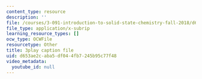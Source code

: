 ```yaml
---
content_type: resource
description: ''
file: /courses/3-091-introduction-to-solid-state-chemistry-fall-2018/d653ae2caba5df044fb7245b95c77f48_EOS0HBUoycc.srt
file_type: application/x-subrip
learning_resource_types: []
ocw_type: OCWFile
resourcetype: Other
title: 3play caption file
uid: d653ae2c-aba5-df04-4fb7-245b95c77f48
video_metadata:
  youtube_id: null
---
```

